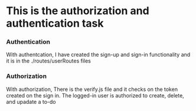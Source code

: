 # This is the authorization and authentication task

### Authentication
With authentcation, I have created the sign-up and sign-in functionality and it is in the ./routes/userRoutes files

### Authorization
With authorization, There is the verify.js file and it checks on the token created on the sign in. The logged-in user is authorized to create, delete, and upadate a to-do  